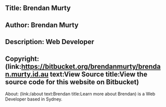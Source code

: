 Title: Brendan Murty
----
Author: Brendan Murty
----
Description: Web Developer
----
Copyright: (link:https://bitbucket.org/brendanmurty/brendan.murty.id.au text:View Source title:View the source code for this website on Bitbucket)
----
About: (link:/about text:Brendan title:Learn more about Brendan) is a Web Developer based in Sydney.
